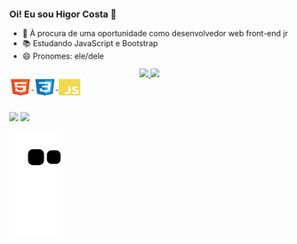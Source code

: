 ### Oi! Eu sou Higor Costa 👋

- 💼 À procura de uma oportunidade como desenvolvedor web front-end jr
- 📚 Estudando JavaScript e Bootstrap
- 😄 Pronomes: ele/dele

<div align="center">
  <a href="https://github.com/higor-costa">
  <img height="180em" src="https://github-readme-stats.vercel.app/api?username=higor-costa&show_icons=true&theme=dark&include_all_commits=true&count_private=true&bg_color=26528C"/>
  <img height="180em" src="https://github-readme-stats.vercel.app/api/top-langs/?username=higor-costa&layout=compact&langs_count=7&theme=dark&bg_color=26528C"/>
</div>
  
<div style="display: inline_block">
  <img align="center" alt="Higor-HTML" height="30" width="40" src="https://raw.githubusercontent.com/devicons/devicon/master/icons/html5/html5-original.svg">
  <img align="center" alt="Higor-CSS" height="30" width="40" src="https://raw.githubusercontent.com/devicons/devicon/master/icons/css3/css3-original.svg">
  <img align="center" alt="Higor-Js" height="30" width="40" src="https://raw.githubusercontent.com/devicons/devicon/master/icons/javascript/javascript-plain.svg">
</div>
  
  ##
  
  <div> 
  <a href = "higorcosta972@gmail.com"><img src="https://img.shields.io/badge/-Gmail-%23333?style=for-the-badge&logo=gmail&logoColor=white" target="_blank"></a>
  <a href="https://www.linkedin.com/in/higor-costa" target="_blank"><img src="https://img.shields.io/badge/-LinkedIn-%230077B5?style=for-the-badge&logo=linkedin&logoColor=white" target="_blank"></a> 
 
  ![Snake animation](https://github.com/higor-costa/higor-costa/blob/output/github-contribution-grid-snake.svg)
</div>
